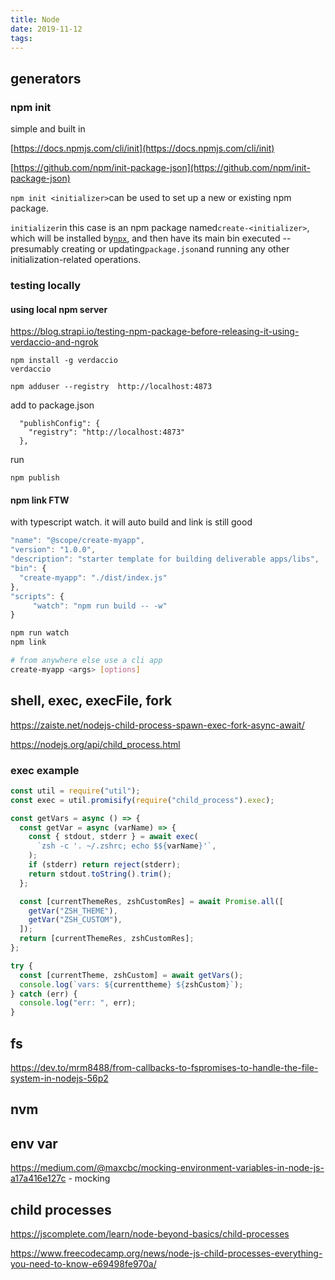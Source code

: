```yaml
---
title: Node
date: 2019-11-12
tags:
---
```


## generators

### npm init

simple and built in

[https://docs.npmjs.com/cli/init](https://docs.npmjs.com/cli/init)

[https://github.com/npm/init-package-json](https://github.com/npm/init-package-json)

`npm init <initializer>`can be used to set up a new or existing npm package.

`initializer`in this case is an npm package named`create-<initializer>`, which will be installed by[`npx`](https://docs.npmjs.com/cli/npx), and then have its main bin executed -- presumably creating or updating`package.json`and running any other initialization-related operations.

### testing locally

#### using local npm server

https://blog.strapi.io/testing-npm-package-before-releasing-it-using-verdaccio-and-ngrok

```text
npm install -g verdaccio
verdaccio

npm adduser --registry  http://localhost:4873
```

add to package.json

```text
  "publishConfig": {
    "registry": "http://localhost:4873"
  },
```

run

```text
npm publish
```

#### npm link FTW

with typescript watch. it will auto build and link is still good

```javascript
"name": "@scope/create-myapp",
"version": "1.0.0",
"description": "starter template for building deliverable apps/libs",
"bin": {
  "create-myapp": "./dist/index.js"
},
"scripts": {
     "watch": "npm run build -- -w"
}
```

```bash
npm run watch
npm link

# from anywhere else use a cli app
create-myapp <args> [options]
```

## shell, exec, execFile, fork

https://zaiste.net/nodejs-child-process-spawn-exec-fork-async-await/

https://nodejs.org/api/child_process.html

### exec example

```javascript
const util = require("util");
const exec = util.promisify(require("child_process").exec);

const getVars = async () => {
  const getVar = async (varName) => {
    const { stdout, stderr } = await exec(
      `zsh -c '. ~/.zshrc; echo $${varName}'`,
    );
    if (stderr) return reject(stderr);
    return stdout.toString().trim();
  };

  const [currentThemeRes, zshCustomRes] = await Promise.all([
    getVar("ZSH_THEME"),
    getVar("ZSH_CUSTOM"),
  ]);
  return [currentThemeRes, zshCustomRes];
};

try {
  const [currentTheme, zshCustom] = await getVars();
  console.log(`vars: ${currenttheme} ${zshCustom}`);
} catch (err) {
  console.log("err: ", err);
}
```

## fs

https://dev.to/mrm8488/from-callbacks-to-fspromises-to-handle-the-file-system-in-nodejs-56p2

## nvm

## env var

https://medium.com/@maxcbc/mocking-environment-variables-in-node-js-a17a416e127c - mocking

## child processes

https://jscomplete.com/learn/node-beyond-basics/child-processes

https://www.freecodecamp.org/news/node-js-child-processes-everything-you-need-to-know-e69498fe970a/
